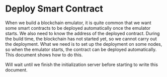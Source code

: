 # Deploy Smart Contract 

When we build a blockchain emulator, it is quite common that
we want some smart contracts to be deployed automatically
once the emulator starts. We also need to know the address
of the deployed contract.  During the build time, the blockchain
has not started yet, so we cannot carry out the deployment.
What we need is to set up the deployment on some nodes,
so when the emulator starts, the contract can be deployed 
automatically. This document shows how to do this.

Will wait until we finish the initialization server before
starting to write this document. 

